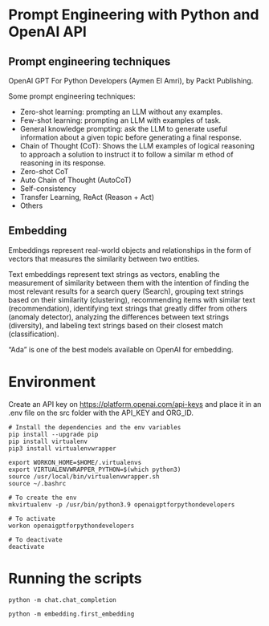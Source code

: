 # Prompt Engineering with Python and OpenAI API

## Prompt engineering techniques

OpenAI GPT For Python Developers (Aymen El Amri), by Packt Publishing.

Some prompt engineering techniques:

- Zero-shot learning: prompting an LLM without any examples.
- Few-shot learning: prompting an LLM with examples of task.
- General knowledge prompting: ask the LLM to generate useful information about a given topic before generating a final response.
- Chain of Thought (CoT): Shows the LLM examples of logical reasoning to approach a solution to instruct it to follow a similar m ethod of reasoning in its response.
- Zero-shot CoT
- Auto Chain of Thought (AutoCoT)
- Self-consistency
- Transfer Learning, ReAct (Reason + Act)
- Others

## Embedding

Embeddings represent real-world objects and relationships in the form of vectors that measures the similarity between two entities.

 Text embeddings represent text strings as vectors, enabling the measurement of similarity between them with the intention of finding the most relevant results for a search query (Search), grouping text strings based on their similarity (clustering), recommending items with similar text (recommendation), identifying text strings that greatly differ from others (anomaly detector), analyzing the differences between text strings (diversity), and labeling text strings based on their closest match (classification).

 “Ada” is one of the best models available on OpenAI for embedding.
 

# Environment

Create an API key on https://platform.openai.com/api-keys and place it in an .env file on the src folder with the API_KEY and ORG_ID.

```
# Install the dependencies and the env variables
pip install --upgrade pip
pip install virtualenv
pip3 install virtualenvwrapper

export WORKON_HOME=$HOME/.virtualenvs
export VIRTUALENVWRAPPER_PYTHON=$(which python3)
source /usr/local/bin/virtualenvwrapper.sh
source ~/.bashrc

# To create the env
mkvirtualenv -p /usr/bin/python3.9 openaigptforpythondevelopers

# To activate
workon openaigptforpythondevelopers

# To deactivate
deactivate
```

# Running the scripts

```
python -m chat.chat_completion

python -m embedding.first_embedding
```
